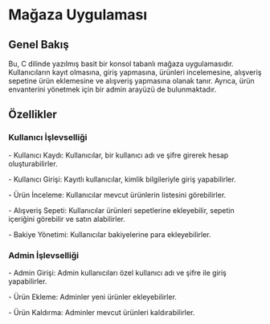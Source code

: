 <h1> Mağaza Uygulaması </h1>
<h2> Genel Bakış </h2>
<p> Bu, C dilinde yazılmış basit bir konsol tabanlı mağaza uygulamasıdır. Kullanıcıların kayıt olmasına, giriş yapmasına, ürünleri incelemesine, alışveriş sepetine ürün eklemesine ve alışveriş yapmasına olanak tanır. Ayrıca, ürün envanterini yönetmek için bir admin arayüzü de bulunmaktadır.</p>

<h2> Özellikler </h2>
<h3> Kullanıcı İşlevselliği </h3>
<p>- Kullanıcı Kaydı: Kullanıcılar, bir kullanıcı adı ve şifre girerek hesap oluşturabilirler.<p>
<p>- Kullanıcı Girişi: Kayıtlı kullanıcılar, kimlik bilgileriyle giriş yapabilirler. </p>
<p>- Ürün İnceleme: Kullanıcılar mevcut ürünlerin listesini görebilirler. </p>
<p>- Alışveriş Sepeti: Kullanıcılar ürünleri sepetlerine ekleyebilir, sepetin içeriğini görebilir ve satın alabilirler. </p>
<p>- Bakiye Yönetimi: Kullanıcılar bakiyelerine para ekleyebilirler. </p>
<h3> Admin İşlevselliği </h3>
<p>- Admin Girişi: Admin kullanıcıları özel kullanıcı adı ve şifre ile giriş yapabilirler.</p>
<p>- Ürün Ekleme: Adminler yeni ürünler ekleyebilirler. </p>
<p>- Ürün Kaldırma: Adminler mevcut ürünleri kaldırabilirler.</p>

